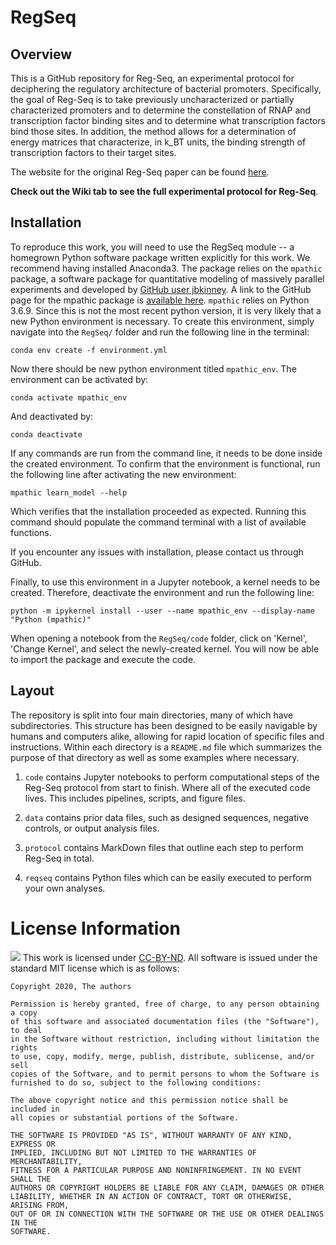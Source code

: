 # RegSeq

## Overview
This is a GitHub repository for Reg-Seq, an experimental protocol for deciphering the regulatory architecture of bacterial promoters. Specifically, the goal of Reg-Seq is to take previously uncharacterized or partially characterized promoters and to determine
the constellation of RNAP and transcription factor binding sites and to determine what transcription factors
bind those sites. In addition, the method allows for a determination of energy matrices that characterize,
in k_BT units, the binding strength of transcription factors to their target sites. 

The website for the original Reg-Seq paper can be found [here](https://www.rpgroup.caltech.edu/RNAseq_SortSeq/).

**Check out the Wiki tab to see the full experimental protocol for Reg-Seq**.

## Installation
To reproduce this work, you will need to use the RegSeq module -- a homegrown Python software package written explicitly for this work. We recommend having installed Anaconda3. The package relies on the `mpathic` package, a software package for quantitative modeling of massively parallel experiments and developed by [GitHub user jbkinney](https://github.com/jbkinney). A link to the GitHub page for the mpathic package is [available here](https://github.com/jbkinney/mpathic). `mpathic` relies on Python 3.6.9. Since this is not the most recent python version, it is very likely that a new Python environment is necessary. To create this environment, simply navigate into the `RegSeq/` folder and run the following line in the terminal:

`conda env create -f environment.yml`

Now there should be new python environment titled `mpathic_env`. The environment can be activated by:

`conda activate mpathic_env`

And deactivated by:

`conda deactivate`

If any commands are run from the command line, it needs to be done inside the created environment. To confirm that the environment is functional, run the following line after activating the new environment:

`mpathic learn_model --help` 

Which verifies that the installation proceeded as expected. Running this command should populate the command terminal with a list of available functions.

If you encounter any issues with installation, please contact us through GitHub.

Finally, to use this environment in a Jupyter notebook, a kernel needs to be created. Therefore, deactivate the environment and run the following line:

`python -m ipykernel install --user --name mpathic_env --display-name "Python (mpathic)"`

When opening a notebook from the `RegSeq/code` folder, click on 'Kernel', 'Change Kernel', and select the newly-created kernel. You will now be able to import the package and execute the code.

## Layout
The repository is split into four main directories, many of which have
subdirectories. This structure has been designed to be easily navigable by
humans and computers alike, allowing for rapid location of specific files and
instructions. Within each directory is a `README.md` file which summarizes the
purpose of that directory as well as some examples where necessary. 

1) `code` contains Jupyter notebooks to perform computational steps of the Reg-Seq protocol from start to finish. Where all of the executed code lives. This includes pipelines, scripts, and
figure files.

2) `data` contains prior data files, such as designed sequences, negative controls, or output analysis files.

3) `protocol` contains MarkDown files that outline each step to perform Reg-Seq in total.

4) `reqseq` contains Python files which can be easily executed to perform your own analyses.


# License Information
<img src="https://licensebuttons.net/l/by-nd/3.0/88x31.png"> This work is
licensed under [CC-BY-ND](https://creativecommons.org/licenses/by-nd/4.0/). All
software is issued under the standard MIT license which is as follows:

```
Copyright 2020, The authors

Permission is hereby granted, free of charge, to any person obtaining a copy
of this software and associated documentation files (the "Software"), to deal
in the Software without restriction, including without limitation the rights
to use, copy, modify, merge, publish, distribute, sublicense, and/or sell
copies of the Software, and to permit persons to whom the Software is
furnished to do so, subject to the following conditions:

The above copyright notice and this permission notice shall be included in
all copies or substantial portions of the Software.

THE SOFTWARE IS PROVIDED "AS IS", WITHOUT WARRANTY OF ANY KIND, EXPRESS OR
IMPLIED, INCLUDING BUT NOT LIMITED TO THE WARRANTIES OF MERCHANTABILITY,
FITNESS FOR A PARTICULAR PURPOSE AND NONINFRINGEMENT. IN NO EVENT SHALL THE
AUTHORS OR COPYRIGHT HOLDERS BE LIABLE FOR ANY CLAIM, DAMAGES OR OTHER
LIABILITY, WHETHER IN AN ACTION OF CONTRACT, TORT OR OTHERWISE, ARISING FROM,
OUT OF OR IN CONNECTION WITH THE SOFTWARE OR THE USE OR OTHER DEALINGS IN THE
SOFTWARE.
```
